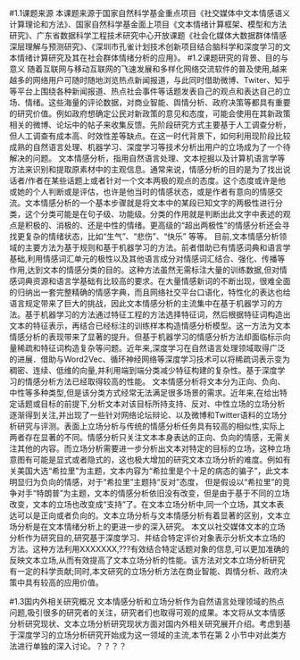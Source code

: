 #1.1课题来源
	本课题来源于国家自然科学基金重点项目《社交媒体中文本情感语义计算理论和方法》、国家自然科学基金面上项目《文本情绪计算框架、模型和方法研究》、广东省数据科学工程技术研究中心开放课题《社会化媒体大数据群体情感深层理解与预测研究》、《深圳市孔雀计划技术创新项目结合脑科学和深度学习的文本情绪计算研究及其在社会群体情绪分析的应用》。
#1.2课题研究的背景、目的与意义
	随着互联网与移动互联网的飞速发展和多样化网络交流软件的普及使用,越来越多的网络用户可随时随地浏览热点新闻报道，与此同时借助微博、Twiter、知乎等平台上围绕各种新闻报道、热点社会事件等话题发表自己的观点和表达自己的立场、情绪。这些海量的评论数据，对商业智能、舆情分析、政府决策等都具有重要的研究价值。例如政府想确定公民对新政策的意见和态度，可能会使用在其新政策相关的微博、论坛中的帖子来收集反馈。先阶段研究方式主要基于人工调查分析，但人工调查有成本高、时效性差等缺点。在这一时代背景下，如何利用现阶段比较成熟的自然语言处理、机器学习、深度学习等技术分析出用户的立场成为了一个待解决的问题。
	文本情感分析，指用自然语言处理、文本挖掘以及计算机语言学等方法来识别和提取原素材中的主观信息。通常来说，情感分析的目的是为了找出说话者/作者在某些话题上或者针对一个文本两极的观点的态度。这个态度或许是他或她的个人判断或是评估，也许是他当时的情感状态，或是作者有意向的情感交流。文本情感分析的一个基本步骤就是将文本中的某段已知文字的两极性进行分类，这个分类可能是在句子级、功能级。分类的作用就是判断出此文字中表述的观点是积极的、消极的、还是中性的情绪。更高级的“超出两极性”的情感分析还会寻找更复杂的情绪状态，比如“生气”、“悲伤”、“快乐” 等等。
	目前,文本情感分析领域的主要方法为基于规则和基于机器学习的方法。前者借助已有情感词典和语言学基础,利用情感词汇单元的极性以及其他语言成分对情感词汇结合、强化、传播等作用,达到文本的情感分类的目的。这种方法虽然无需标注大量的训练数据,但对情感词典资源和语言学基础有比较高的要求。在大量情感新词的不断出现，很难全面的归纳出一套完整精确的情感字典，而且网络社交平台口语化，特性化的表达也给语言规定带来了巨大的挑战，因此文本情感分析的主流集中在基于机器学习的方法。基于机器学习的方法通过特征工程的方法选择特征词，然后根据特征词构造出文本的特征表示，再结合已经标注的训练样本构造情感分析模型。这一方法为文本情感分析的表现带来了显著的提升。但基于机器学习的情感分析方法却面临标示向量稀疏和特征词构造复杂等问题。近年来,深度学习在自然语言处理领域取得广泛的进展．借助与Word2Vec、循环神经网络等深度学习技术可以将稀疏词表示变为稠密、连续、低维的向量,并利用端到端分类减少特征构建的复杂性。基于深度学习的情感分析方法已经取得较高的性能。
	文本情感分析将文本分为正向、负向、中性等多种类型,但是该分类方式经常无法满足很多场景的需求。近年来,在给出特定话题或目标的前提下,分析文本对该目标所持支持、反对、中性立场的立场分析逐渐得到关注,并出现了一些针对网络论坛辩论、以及微博和Twitter语料的立场分析研究与评测。表面上立场分析与传统的情感分析任务具有较高的相似性,实际上两者存在显著的不同。情感分析只关注文本本身表达的正向、负向的情感，无需关注其他的内容。而立场分析需要进一步分析出文本对特定的目标的立场，这种立场意图有可能是显式或者隐式的，这也极大增加的研究文本立场分析的难度。例如有关美国大选“希拉里”为主题，文本内容为“希拉里是个十足的病态的骗子”，此文本明显归为负向的情感，对于“希拉里”主题持“反对”态度， 但是假设以“希拉里”的竞争对手“特朗普”为主题，文本的情感分析依旧没有改变，但是由于基于不同的立场改变，文本的立场也改变成“支持”了。在文本立场分析中,同一个立场，其文本表达可以是正向或者负向的。文本立场分析与文本情感分析有着显著的区别，文本立场分析是在文本情绪分析上的更进一步的深入研究。
	本文以社交媒体文本的立场分析作为研究目的,研究基于深度学习、并结合特定评价对象表示分析文本立场的方法。这种方法利用XXXXXXX,???有效结合特定话题对象的信息,可以更加准确的反映文本立场,从而有效提高了文本立场分析的性能。该方法对文本立场分析研究有一定的科学贡献;同时,本文研究的立场分析方法在商业智能、舆情分析、政府决策中具有较高的应用价值。

#1.3国内外相关研究概况
	文本情感分析和立场分析作为自然语言处理领域的热点问题,吸引很多的研究者的关注，研究者们也取得可观的成果。本文将从文本情感分析研究现状、文本立场分析研究现状方面对国内外相关研究展开介绍。考虑到基于深度学习的立场分析研究开始成为这一领域的主流,本节在第 2 小节中对此类方法进行单独的深入讨论。？？？？

